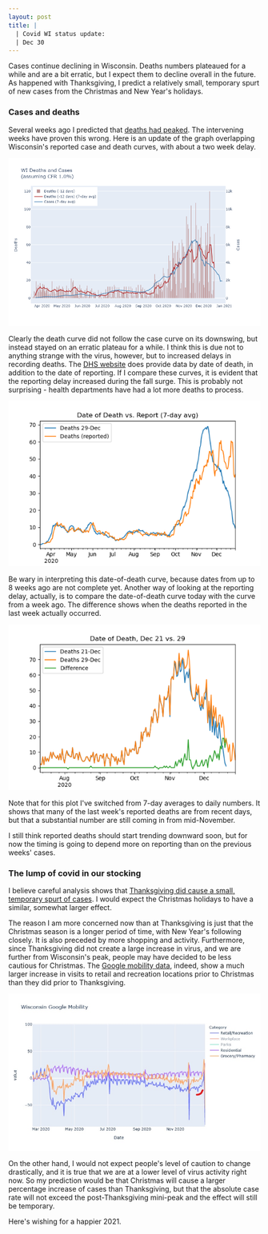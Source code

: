 ```yaml
---
layout: post
title: |
  | Covid WI status update: 
  | Dec 30
---
```


Cases continue declining in Wisconsin. Deaths numbers plateaued for a while and are a bit erratic, but I expect them to decline overall in the future. As happened with Thanksgiving, I predict a relatively small, temporary spurt of new cases from the Christmas and New Year's holidays.

### Cases and deaths
Several weeks ago I predicted that [deaths had peaked](2020-12-07-status-update.md). The intervening weeks have proven this wrong. Here is an update of the graph overlapping Wisconsin's reported case and death curves, with about a two week delay.

![Cases and deaths](../assets/Cases-Deaths-WI_2020-12-29.png)

Clearly the death curve did not follow the case curve on its downswing, but instead stayed on an erratic plateau for a while. I think this is due not to anything strange with the virus, however, but to increased delays in recording deaths. The [DHS website](https://www.dhs.wisconsin.gov/covid-19/county.htm) does provide data by date of death, in addition to the date of reporting. If I compare these curves, it is evident that the reporting delay increased during the fall surge. This is probably not surprising - health departments have had a lot more deaths to process.

![Deaths reporting delay](../assets/Deaths-Delay_2020-12-29.png)

Be wary in interpreting this date-of-death curve, because dates from up to 8 weeks ago are not complete yet. Another way of looking at the reporting delay, actually, is to compare the date-of-death curve today with the curve from a week ago. The difference shows when the deaths reported in the last week actually occurred.

![Deaths difference](../assets/Deaths-Difference_2020-12-29.png)

Note that for this plot I've switched from 7-day averages to daily numbers. It shows that many of the last week's reported deaths are from recent days, but that a substantial number are still coming in from mid-November.

I still think reported deaths should start trending downward soon, but for now the timing is going to depend more on reporting than on the previous weeks' cases.

### The lump of covid in our stocking
I believe careful analysis shows that [Thanksgiving did cause a small, temporary spurt of cases](2020-12-21-thanksgiving.md). I would expect the Christmas holidays to have a similar, somewhat larger effect.

The reason I am more concerned now than at Thanksgiving is just that the Christmas season is a longer period of time, with New Year's following closely. It is also preceded by more shopping and activity. Furthermore, since Thanksgiving did not create a large increase in virus, and we are further from Wisconsin's peak, people may have decided to be less cautious for Christmas. The [Google mobility data](2020-11-15-mobility.md), indeed, show a much larger increase in visits to retail and recreation locations prior to Christmas than they did prior to Thanksgiving.

![Christmas mobility](../assets/Mobility-Google-Christmas.jpg)

On the other hand, I would not expect people's level of caution to change drastically, and it is true that we are at a lower level of virus activity right now. So my prediction would be that Christmas will cause a larger percentage increase of cases than Thanksgiving, but that the absolute case rate will not exceed the post-Thanksgiving mini-peak and the effect will still be temporary.

Here's wishing for a happier 2021.
